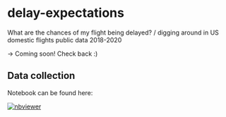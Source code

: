 # delay-expectations
What are the chances of my flight being delayed? / digging around in US domestic flights public data 2018-2020

-> Coming soon! Check back :)

## Data collection

Notebook can be found here: 

[![nbviewer](https://img.shields.io/badge/render%20on-nbviewer-orange.svg)](https://nbviewer.jupyter.org/github/atmerritt/delay-expectations/blob/main/flights_scrape.ipynb)

